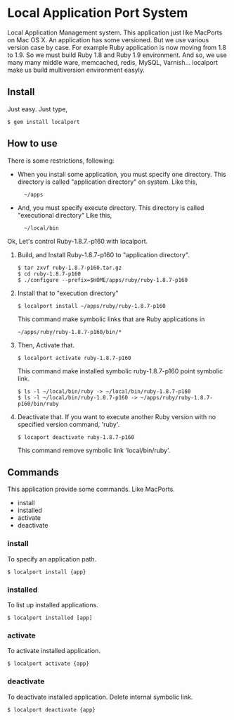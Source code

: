 # Local Application Port System
Local Application Management system. This application just like MacPorts on Mac
OS X.
An application has some versioned. But we use various version case by case.
For example Ruby application is now moving from 1.8 to 1.9.
So we must build Ruby 1.8 and Ruby 1.9 environment.
And so, we use many many middle ware, memcached, redis, MySQL, Varnish...
localport make us build multiversion environment easyly.

## Install
Just easy. Just type,

    $ gem install localport

## How to use
There is some restrictions, following:

* When you install some application, you must specify one directory.
  This directory is called "application directory" on system.
  Like this,

        ~/apps

* And, you must specify execute directory.
  This directory is called "executional directory"
  Like this,

        ~/local/bin

Ok, Let's control Ruby-1.8.7.-p160 with localport.

1.  Build, and Install Ruby-1.8.7-p160 to "application directory".

        $ tar zxvf ruby-1.8.7-p160.tar.gz
        $ cd ruby-1.8.7-p160
        $ ./configure --prefix=$HOME/apps/ruby/ruby-1.8.7-p160

2.  Install that to "execution directory"

        $ localport install ~/apps/ruby/ruby-1.8.7-p160

    This command make symbolic links that are Ruby applications in

        ~/apps/ruby/ruby-1.8.7-p160/bin/*

3.  Then, Activate that.

        $ localport activate ruby-1.8.7-p160

    This command make installed symbolic ruby-1.8.7-p160 point symbolic link.

        $ ls -l ~/local/bin/ruby -> ~/local/bin/ruby-1.8.7-p160
        $ ls -l ~/local/bin/ruby-1.8.7-p160 -> ~/apps/ruby/ruby-1.8.7-p160/bin/ruby

4.  Deactivate that.
    If you want to execute another Ruby version with no specified version command, 'ruby'.

        $ locaport deactivate ruby-1.8.7-p160

    This command remove symbolic link 'local/bin/ruby'.

## Commands
This application provide some commands. Like MacPorts.

- install
- installed
- activate
- deactivate

### install

To specify an application path.

    $ localport install {app}

### installed

To list up installed applications.

    $ localport installed [app]

### activate

To activate installed application.

    $ localport activate {app}

### deactivate

To deactivate installed application.
Delete internal symbolic link.

    $ localport deactivate {app}
